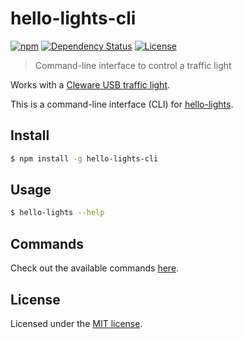 # hello-lights-cli

[![npm](https://img.shields.io/npm/v/hello-lights-cli.svg)](https://www.npmjs.com/package/hello-lights-cli)
[![Dependency Status](https://david-dm.org/jordao76/hello-lights-cli.svg)](https://david-dm.org/jordao76/hello-lights)
[![License](http://img.shields.io/:license-mit-blue.svg)](https://github.com/jordao76/hello-lights-cli/blob/master/LICENSE.md)

> Command-line interface to control a traffic light

Works with a [Cleware USB traffic light](http://www.cleware.info/data/usbtischampel_E.html).

This is a command-line interface (CLI) for [hello-lights](https://github.com/jordao76/hello-lights).

## Install

```sh
$ npm install -g hello-lights-cli
```

## Usage

```sh
$ hello-lights --help
```

## Commands

Check out the available commands [here](https://jordao76.github.io/hello-lights).

## License

Licensed under the [MIT license](https://github.com/jordao76/hello-lights-cli/blob/master/LICENSE.md).
